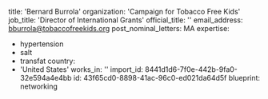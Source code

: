 title: 'Bernard Burrola'
organization: 'Campaign for Tobacco Free Kids'
job_title: 'Director of International Grants'
official_title: ''
email_address: bburrola@tobaccofreekids.org
post_nominal_letters: MA
expertise:
  - hypertension
  - salt
  - transfat
country:
  - 'United States'
works_in: ''
import_id: 8441d1d6-7f0e-442b-9fa0-32e594a4e4bb
id: 43f65cd0-8898-41ac-96c0-ed021da64d5f
blueprint: networking
